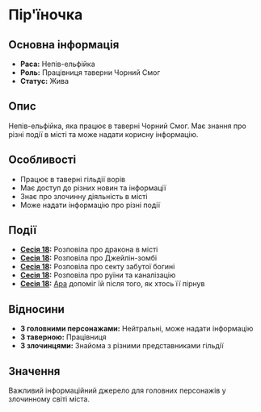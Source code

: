 # Пір'їночка

## Основна інформація
- **Раса:** Непів-ельфійка
- **Роль:** Працівниця таверни Чорний Смог
- **Статус:** Жива

## Опис
Непів-ельфійка, яка працює в таверні Чорний Смог. Має знання про різні події в місті та може надати корисну інформацію.

## Особливості
- Працює в таверні гільдії ворів
- Має доступ до різних новин та інформації
- Знає про злочинну діяльність в місті
- Може надати інформацію про різні події

## Події
- **[Сесія 18](Notes/Сесія_18.md):** Розповіла про дракона в місті
- **[Сесія 18](Notes/Сесія_18.md):** Розповіла про Джейлін-зомбі
- **[Сесія 18](Notes/Сесія_18.md):** Розповіла про секту забутої богині
- **[Сесія 18](Notes/Сесія_18.md):** Розповіла про руїни та каналізацію
- **[Сесія 18](Notes/Сесія_18.md):** [Ара](Ара.md) допоміг їй після того, як хтось її пірнув

## Відносини
- **З головними персонажами:** Нейтральні, може надати інформацію
- **З таверною:** Працівниця
- **З злочинцями:** Знайома з різними представниками гільдії

## Значення
Важливий інформаційний джерело для головних персонажів у злочинному світі міста.
